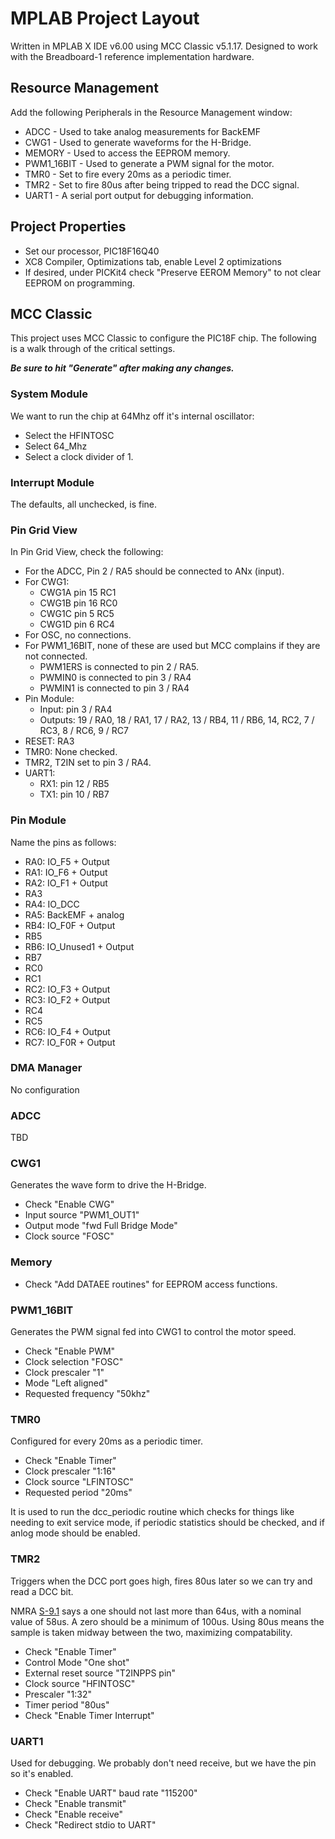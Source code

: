 # MPLAB Project Layout

Written in MPLAB X IDE v6.00 using MCC Classic v5.1.17.  Designed to work
with the Breadboard-1 reference implementation hardware.

## Resource Management

Add the following Peripherals in the Resource Management window:

- ADCC - Used to take analog measurements for BackEMF
- CWG1 - Used to generate waveforms for the H-Bridge.
- MEMORY - Used to access the EEPROM memory.
- PWM1_16BIT - Used to generate a PWM signal for the motor.
- TMR0 - Set to fire every 20ms as a periodic timer.
- TMR2 - Set to fire 80us after being tripped to read the DCC signal.
- UART1 - A serial port output for debugging information.

## Project Properties

- Set our processor, PIC18F16Q40
- XC8 Compiler, Optimizations tab, enable Level 2 optimizations
- If desired, under PICKit4 check "Preserve EEROM Memory" to not clear 
  EEPROM on programming.

## MCC Classic

This project uses MCC Classic to configure the PIC18F chip.  The following is
a walk through of the critical settings.  

***Be sure to hit "Generate" after making any changes.***

### System Module

We want to run the chip at 64Mhz off it's internal oscillator:

- Select the HFINTOSC
- Select 64_Mhz
- Select a clock divider of 1.

### Interrupt Module

The defaults, all unchecked, is fine.

### Pin Grid View

In Pin Grid View, check the following:

- For the ADCC, Pin 2 / RA5 should be connected to ANx (input).
- For CWG1:
  - CWG1A pin 15 RC1
  - CWG1B pin 16 RC0
  - CWG1C pin 5  RC5
  - CWG1D pin 6  RC4
- For OSC, no connections.
- For PWM1_16BIT, none of these are used but MCC complains if they are not connected.
  - PWM1ERS is connected to pin 2 / RA5.
  - PWMIN0 is connected to pin 3 / RA4
  - PWMIN1 is connected to pin 3 / RA4
- Pin Module:
  - Input: pin 3 / RA4
  - Outputs: 19 / RA0, 18 / RA1, 17 / RA2, 13 / RB4, 11 / RB6, 14, RC2, 7 / RC3, 8 / RC6, 9 / RC7
- RESET: RA3
- TMR0: None checked.
- TMR2, T2IN set to pin 3 / RA4.
- UART1:
  - RX1: pin 12 / RB5
  - TX1: pin 10 / RB7

### Pin Module

Name the pins as follows:

- RA0: IO_F5 + Output
- RA1: IO_F6 + Output
- RA2: IO_F1 + Output
- RA3
- RA4: IO_DCC
- RA5: BackEMF + analog
- RB4: IO_F0F + Output
- RB5
- RB6: IO_Unused1 + Output
- RB7
- RC0
- RC1
- RC2: IO_F3 + Output
- RC3: IO_F2 + Output
- RC4
- RC5
- RC6: IO_F4 + Output
- RC7: IO_F0R + Output

### DMA Manager

No configuration

### ADCC 

TBD

### CWG1

Generates the wave form to drive the H-Bridge.

- Check "Enable CWG"
- Input source "PWM1_OUT1"
- Output mode "fwd Full Bridge Mode"
- Clock source "FOSC"

### Memory

- Check "Add DATAEE routines" for EEPROM access functions.

### PWM1_16BIT

Generates the PWM signal fed into CWG1 to control the motor speed.

- Check "Enable PWM"
- Clock selection "FOSC"
- Clock prescaler "1"
- Mode "Left aligned"
- Requested frequency "50khz"

### TMR0

Configured for every 20ms as a periodic timer.

- Check "Enable Timer"
- Clock prescaler "1:16"
- Clock source "LFINTOSC"
- Requested period "20ms"

It is used to run the dcc_periodic routine which checks for things like
needing to exit service mode, if periodic statistics should be checked,
and if anlog mode should be enabled.

### TMR2

Triggers when the DCC port goes high, fires 80us later so we can try and read
a DCC bit.

NMRA [S-9.1](https://www.nmra.org/sites/default/files/standards/sandrp/pdf/s-9.1_electrical_standards_for_digital_command_control_2021.pdf)
says a one should not last more than 64us, with a nominal value of 58us.
A zero should be a minimum of 100us.  Using 80us means the sample is taken
midway between the two, maximizing compatability.

- Check "Enable Timer"
- Control Mode "One shot"
- External reset source "T2INPPS pin"
- Clock source "HFINTOSC"
- Prescaler "1:32"
- Timer period "80us"
- Check "Enable Timer Interrupt"

### UART1 

Used for debugging.  We probably don't need receive, but we have the pin
so it's enabled.

- Check "Enable UART" baud rate "115200"
- Check "Enable transmit"
- Check "Enable receive"
- Check "Redirect stdio to UART"





